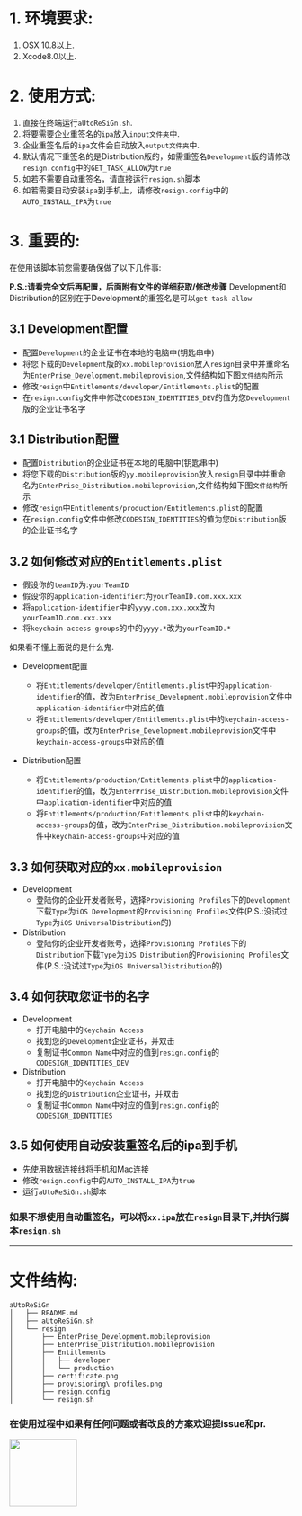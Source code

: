 # 1. 环境要求:


1.	OSX 10.8以上.
2.	Xcode8.0以上.

# 2. 使用方式:

1.	直接在终端运行`aUtoReSiGn.sh`.
2.	将要需要企业重签名的`ipa`放入`input文件夹`中.
3.	企业重签名后的`ipa`文件会自动放入`output文件夹`中.
4.	默认情况下重签名的是Distribution版的，如需重签名`Development`版的请修改`resign.config`中的`GET_TASK_ALLOW`为`true`
5. 如若不需要自动重签名，请直接运行`resign.sh`脚本
6. 如若需要自动安装`ipa`到手机上，请修改`resign.config`中的`AUTO_INSTALL_IPA`为`true`

# 3. 重要的:

在使用该脚本前您需要确保做了以下几件事:

 **P.S.:请看完全文后再配置，后面附有文件的详细获取/修改步骤** Development和Distribution的区别在于Development的重签名是可以`get-task-allow`

 ## 3.1 Development配置

 -	配置`Development`的企业证书在本地的电脑中(钥匙串中)
 -	将您下载的`Development`版的`xx.mobileprovision`放入`resign`目录中并重命名为`EnterPrise_Development.mobileprovision`,文件结构如下图`文件结构`所示
 -	修改`resign`中`Entitlements/developer/Entitlements.plist`的配置
 -	在`resign.config`文件中修改`CODESIGN_IDENTITIES_DEV`的值为您`Development`版的企业证书名字

## 3.1 Distribution配置

-	配置`Distribution`的企业证书在本地的电脑中(钥匙串中)
-	将您下载的`Distribution`版的`yy.mobileprovision`放入`resign`目录中并重命名为`EnterPrise_Distribution.mobileprovision`,文件结构如下图`文件结构`所示
-	修改`resign`中`Entitlements/production/Entitlements.plist`的配置
-	在`resign.config`文件中修改`CODESIGN_IDENTITIES`的值为您`Distribution`版的企业证书名字

## 3.2 如何修改对应的`Entitlements.plist`

-	假设你的`teamID`为:`yourTeamID`
-	假设你的`application-identifier`:为`yourTeamID.com.xxx.xxx`
-	将`application-identifier`中的`yyyy.com.xxx.xxx`改为`yourTeamID.com.xxx.xxx`
-	将`keychain-access-groups`的中的`yyyy.*`改为`yourTeamID.*`

如果看不懂上面说的是什么鬼.
- Development配置
	- 将`Entitlements/developer/Entitlements.plist`中的`application-identifier`的值，改为`EnterPrise_Development.mobileprovision`文件中`application-identifier`中对应的值
	- 将`Entitlements/developer/Entitlements.plist`中的`keychain-access-groups`的值，改为`EnterPrise_Development.mobileprovision`文件中`keychain-access-groups`中对应的值

-	Distribution配置
	-	将`Entitlements/production/Entitlements.plist`中的`application-identifier`的值，改为`EnterPrise_Distribution.mobileprovision`文件中`application-identifier`中对应的值
	-	将`Entitlements/production/Entitlements.plist`中的`keychain-access-groups`的值，改为`EnterPrise_Distribution.mobileprovision`文件中`keychain-access-groups`中对应的值

## 3.3 如何获取对应的`xx.mobileprovision`

-	Development
	-	登陆你的企业开发者账号，选择`Provisioning Profiles`下的`Development`下载`Type`为`iOS Development`的`Provisioning Profiles`文件(P.S.:没试过`Type`为`iOS UniversalDistribution`的)
-	Distribution
	-	登陆你的企业开发者账号，选择`Provisioning Profiles`下的`Distribution`下载`Type`为`iOS Distribution`的`Provisioning Profiles`文件(P.S.:没试过`Type`为`iOS UniversalDistribution`的)

## 3.4 如何获取您证书的名字
-	Development
	-	打开电脑中的`Keychain Access`
	-	找到您的`Development`企业证书，并双击
	-	复制证书`Common Name`中对应的值到`resign.config`的`CODESIGN_IDENTITIES_DEV`
-	Distribution
	-	打开电脑中的`Keychain Access`
	-	找到您的`Distribution`企业证书，并双击
	-	复制证书`Common Name`中对应的值到`resign.config`的`CODESIGN_IDENTITIES`

## 3.5 如何使用自动安装重签名后的ipa到手机
- 先使用数据连接线将手机和Mac连接
- 修改`resign.config`中的`AUTO_INSTALL_IPA`为`true`
- 运行`aUtoReSiGn.sh`脚本

### 如果不想使用自动重签名，可以将`xx.ipa`放在`resign`目录下,并执行脚本`resign.sh`

---

# 文件结构:


```
aUtoReSiGn
│   ├── README.md
│   ├── aUtoReSiGn.sh
│   └── resign
│       ├── EnterPrise_Development.mobileprovision
│       ├── EnterPrise_Distribution.mobileprovision
│       ├── Entitlements
│       │   ├── developer
│       │   └── production
│       ├── certificate.png
│       ├── provisioning\ profiles.png
│       ├── resign.config
│       └── resign.sh
```

### 在使用过程中如果有任何问题或者改良的方案欢迎提issue和pr.

<img src="https://mrchens.github.io/images/wechat_qrcode.jpg" width="120" height="120" align=left /><!-- <img src="https://mrchens.github.io/images/wechat_reward.JPG" width="120" height="120" align=right /><img src="https://mrchens.github.io/images/alipay_reward.jpg" width="120" height="120" align=right /> -->
